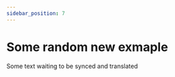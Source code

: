 ```yaml
---
sidebar_position: 7
---
```


# Some random new exmaple

Some text waiting to be synced and translated
